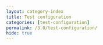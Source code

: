 ```yaml
---
layout: category-index
title: Test configuration
categories: [test-configuration]
permalink: /3.0/test-configuration/
hide: true
---
```

